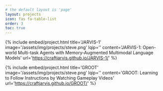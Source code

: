 ```yaml
---
# the default layout is 'page'
layout: projects
icon: fas fa-table-list
order: 3
toc: true
---
```




{% include embed/project.html title='JARVIS-1'
                               image='/assets/img/projects/steve.png'
                               lqip=''
                               content='JARVIS-1: Open-world Multi-task Agents with Memory-Augmented Multimodal Language Models'
                               url='https://craftjarvis.github.io/JARVIS-1/' %}

{% include embed/project.html title='GROOT'
                              image='/assets/img/projects/steve.png'
                              lqip=''
                              content='GROOT: Learning to Follow Instructions by Watching Gameplay Videos'
                              url='https://craftjarvis.github.io/GROOT/' %}

            

